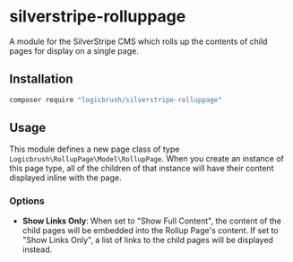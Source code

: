 # silverstripe-rolluppage

A module for the SilverStripe CMS which rolls up the contents of child pages for display on a single page.

## Installation

```sh
composer require "logicbrush/silverstripe-rolluppage"
```

## Usage

This module defines a new page class of type `Logicbrush\RollupPage\Model\RollupPage`.  When you create an instance of this page type, all of the children of that instance will have their content displayed inline with the page.

### Options

- **Show Links Only**: When set to "Show Full Content", the content of the child pages will be embedded into the Rollup Page's content. If set to "Show Links Only", a list of links to the child pages will be displayed instead.
